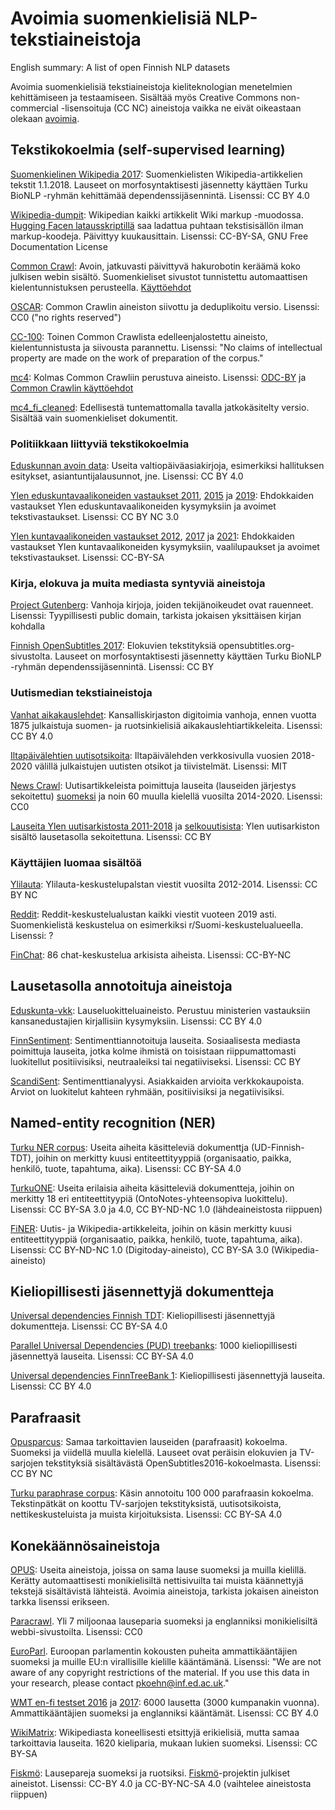 # Avoimia suomenkielisiä NLP-tekstiaineistoja

English summary: A list of open Finnish NLP datasets

Avoimia suomenkielisiä tekstiaineistoja kieliteknologian menetelmien kehittämiseen ja testaamiseen. Sisältää myös Creative Commons non-commercial -lisensoituja (CC NC) aineistoja vaikka ne eivät oikeastaan olekaan [avoimia](https://opendefinition.org/).

## Tekstikokoelmia (self-supervised learning)

[Suomenkielinen Wikipedia 2017](http://urn.fi/urn:nbn:fi:lb-2019110803): Suomenkielisten Wikipedia-artikkelien tekstit 1.1.2018. Lauseet on morfosyntaktisesti jäsennetty käyttäen Turku BioNLP -ryhmän kehittämää dependenssijäsennintä. Lisenssi: CC BY 4.0

[Wikipedia-dumpit](https://dumps.wikimedia.org/backup-index.html): Wikipedian kaikki artikkelit Wiki markup -muodossa. [Hugging Facen latausskriptillä](https://huggingface.co/datasets/wikipedia) saa ladattua puhtaan tekstisisällön ilman markup-koodeja. Päivittyy kuukausittain. Lisenssi: CC-BY-SA, GNU Free Documentation License

[Common Crawl](https://commoncrawl.org/the-data/): Avoin, jatkuvasti päivittyvä hakurobotin keräämä koko julkisen webin sisältö. Suomenkieliset sivustot tunnistettu automaattisen kielentunnistuksen perusteella. [Käyttöehdot](https://commoncrawl.org/terms-of-use/)

[OSCAR](https://oscar-corpus.com/): Common Crawlin aineiston siivottu ja deduplikoitu versio. Lisenssi: CC0 ("no rights reserved")

[CC-100](http://data.statmt.org/cc-100/): Toinen Common Crawlista edelleenjalostettu aineisto, kielentunnistusta ja siivousta parannettu. Lisenssi: "No claims of intellectual property are made on the work of preparation of the corpus."

[mc4](https://huggingface.co/datasets/mc4): Kolmas Common Crawliin perustuva aineisto. Lisenssi: [ODC-BY](https://opendatacommons.org/licenses/by/1-0/) ja [Common Crawlin käyttöehdot](https://commoncrawl.org/terms-of-use/)

[mc4_fi_cleaned](https://huggingface.co/datasets/Finnish-NLP/mc4_fi_cleaned): Edellisestä tuntemattomalla tavalla jatkokäsitelty versio. Sisältää vain suomenkieliset dokumentit.

### Politiikkaan liittyviä tekstikokoelmia

[Eduskunnan avoin data](https://avoindata.eduskunta.fi/#/fi/home): Useita valtiopäiväasiakirjoja, esimerkiksi hallituksen esitykset, asiantuntijalausunnot, jne. Lisenssi: CC BY 4.0

[Ylen eduskuntavaalikoneiden vastaukset 2011](https://yle.fi/aihe/artikkeli/2011/05/16/vuoden-2011-vaalikonetiedot-nyt-avoimena-datana), [2015](https://yle.fi/uutiset/3-7869597) ja [2019](https://yle.fi/uutiset/3-10725384): Ehdokkaiden vastaukset Ylen eduskuntavaalikoneiden kysymyksiin ja avoimet tekstivastaukset. Lisenssi: CC BY NC 3.0

[Ylen kuntavaalikoneiden vastaukset 2012](https://yle.fi/uutiset/3-6331306), [2017](https://yle.fi/uutiset/3-9526290) ja [2021](https://github.com/raspi/scrapy-yle-kuntavaalit2021/releases): Ehdokkaiden vastaukset Ylen kuntavaalikoneiden kysymyksiin, vaalilupaukset ja avoimet tekstivastaukset. Lisenssi: CC-BY-SA

### Kirja, elokuva ja muita mediasta syntyviä aineistoja

[Project Gutenberg](https://www.gutenberg.org/browse/languages/fi): Vanhoja kirjoja, joiden tekijänoikeudet ovat rauenneet. Lisenssi: Tyypillisesti public domain, tarkista jokaisen yksittäisen kirjan kohdalla

[Finnish OpenSubtitles 2017](http://urn.fi/urn:nbn:fi:lb-2019110802): Elokuvien tekstityksiä opensubtitles.org-sivustolta. Lauseet on morfosyntaktisesti jäsennetty käyttäen Turku BioNLP -ryhmän dependenssijäsennintä. Lisenssi: CC BY

### Uutismedian tekstiaineistoja

[Vanhat aikakauslehdet](http://urn.fi/urn:nbn:fi:lb-2015051201): Kansalliskirjaston digitoimia vanhoja, ennen vuotta 1875 julkaistuja suomen- ja ruotsinkielisiä aikakauslehtiartikkeleita. Lisenssi: CC BY 4.0

[Iltapäivälehtien uutisotsikoita](https://github.com/nkrusch/fi-news-corpus): Iltapäivälehden verkkosivulla vuosien 2018-2020 välillä julkaistujen uutisten otsikot ja tiivistelmät. Lisenssi: MIT

[News Crawl](http://data.statmt.org/news-crawl/README): Uutisartikkeleista poimittuja lauseita (lauseiden järjestys sekoitettu) [suomeksi](http://data.statmt.org/news-crawl/fi/) ja noin 60 muulla kielellä vuosilta 2014-2020. Lisenssi: CC0

[Lauseita Ylen uutisarkistosta 2011-2018](http://urn.fi/urn:nbn:fi:lb-2020021107) ja [selkouutisista](http://urn.fi/urn:nbn:fi:lb-2020021113): Ylen uutisarkiston sisältö lausetasolla sekoitettuna. Lisenssi: CC BY

### Käyttäjien luomaa sisältöä 

[Ylilauta](http://urn.fi/urn:nbn:fi:lb-2016101210): Ylilauta-keskustelupalstan viestit vuosilta 2012-2014. Lisenssi: CC BY NC

[Reddit](https://files.pushshift.io/reddit/comments/): Reddit-keskustelualustan kaikki viestit vuoteen 2019 asti. Suomenkielistä keskustelua on esimerkiksi r/Suomi-keskustelualueella. Lisenssi: ?

[FinChat](https://github.com/aalto-speech/FinChat): 86 chat-keskustelua arkisista aiheista. Lisenssi: CC-BY-NC

## Lausetasolla annotoituja aineistoja

[Eduskunta-vkk](https://github.com/aajanki/eduskunta-vkk): Lauseluokitteluaineisto. Perustuu ministerien vastauksiin kansanedustajien kirjallisiin kysymyksiin. Lisenssi: CC BY 4.0

[FinnSentiment](http://urn.fi/urn:nbn:fi:lb-2020111001): Sentimenttiannotoituja lauseita. Sosiaalisesta mediasta poimittuja lauseita, jotka kolme ihmistä on toisistaan riippumattomasti luokitellut positiivisiksi, neutraaleiksi tai negatiiviseksi. Lisenssi: CC BY

[ScandiSent](https://github.com/timpal0l/ScandiSent): Sentimenttianalyysi. Asiakkaiden arvioita verkkokaupoista. Arviot on luokitelut kahteen ryhmään, positiivisiksi ja negatiivisiksi.

## Named-entity recognition (NER)

[Turku NER corpus](https://github.com/TurkuNLP/turku-ner-corpus): Useita aiheita käsitteleviä dokumenttja (UD-Finnish-TDT), joihin on merkitty kuusi entiteettityyppiä (organisaatio, paikka, henkilö, tuote, tapahtuma, aika). Lisenssi: CC BY-SA 4.0

[TurkuONE](https://github.com/TurkuNLP/turku-one): Useita erilaisia aiheita käsitteleviä dokumentteja, joihin on merkitty 18 eri entiteettityypiä (OntoNotes-yhteensopiva luokittelu). Lisenssi: CC BY-SA 3.0 ja 4.0, CC BY-ND-NC 1.0 (lähdeaineistosta riippuen)

[FiNER](https://github.com/mpsilfve/finer-data): Uutis- ja Wikipedia-artikkeleita, joihin on käsin merkitty kuusi entiteettityyppiä (organisaatio, paikka, henkilö, tuote, tapahtuma, aika). Lisenssi: CC BY-ND-NC 1.0 (Digitoday-aineisto), CC BY-SA 3.0 (Wikipedia-aineisto)

## Kieliopillisesti jäsennettyjä dokumentteja

[Universal dependencies Finnish TDT](https://github.com/UniversalDependencies/UD_Finnish-TDT/tree/master): Kieliopillisesti jäsennettyjä dokumentteja. Lisenssi: CC BY-SA 4.0

[Parallel Universal Dependencies (PUD) treebanks](https://github.com/UniversalDependencies/UD_Finnish-PUD/tree/master): 1000 kieliopillisesti jäsennettyä lauseita. Lisenssi: CC BY-SA 4.0

[Universal dependencies FinnTreeBank 1](https://github.com/UniversalDependencies/UD_Finnish-FTB/tree/master): Kieliopillisesti jäsennettyjä lauseita. Lisenssi: CC BY 4.0

## Parafraasit

[Opusparcus](http://urn.fi/urn:nbn:fi:lb-2018021221): Samaa tarkoittavien lauseiden (parafraasit) kokoelma. Suomeksi ja viidellä muulla kielellä. Lauseet ovat peräisin elokuvien ja TV-sarjojen tekstityksiä sisältävästä OpenSubtitles2016-kokoelmasta. Lisenssi: CC BY NC

[Turku paraphrase corpus](https://turkunlp.org/paraphrase.html): Käsin annotoitu 100 000 parafraasin kokoelma. Tekstinpätkät on koottu TV-sarjojen tekstityksistä, uutisotsikoista, nettikeskusteluista ja muista kirjoituksista. Lisenssi: CC BY-SA 4.0

## Konekäännösaineistoja

[OPUS](https://opus.nlpl.eu/): Useita aineistoja, joissa on sama lause suomeksi ja muilla kielillä. Kerätty automaattisesti monikielisiltä nettisivuilta tai muista käännettyjä tekstejä sisältävistä lähteistä. Avoimia aineistoja, tarkista jokaisen aineiston tarkka lisenssi erikseen.

[Paracrawl](https://www.paracrawl.eu/). Yli 7 miljoonaa lauseparia suomeksi ja englanniksi monikielisiltä webbi-sivustoilta. Lisenssi: CC0

[EuroParl](http://www.statmt.org/europarl/). Euroopan parlamentin kokousten puheita ammattikääntäjien suomeksi ja muille EU:n virallisille kielille kääntämänä. Lisenssi: "We are not aware of any copyright restrictions of the material. If you use this data in your research, please contact pkoehn@inf.ed.ac.uk."

[WMT en-fi testset 2016](https://github.com/Helsinki-NLP/WMT16-test-enfi/tree/v1.0) ja [2017](https://github.com/Helsinki-NLP/WMT17-test-enfi): 6000 lausetta (3000 kumpanakin vuonna). Ammattikääntäjien suomeksi ja englanniksi kääntämät. Lisenssi: CC BY 4.0

[WikiMatrix](https://github.com/facebookresearch/LASER/tree/master/tasks/WikiMatrix): Wikipediasta koneellisesti etsittyjä erikielisiä, mutta samaa tarkoittavia lauseita. 1620 kieliparia, mukaan lukien suomeksi. Lisenssi: CC BY-SA

[Fiskmö](https://version.helsinki.fi/Helsinki-NLP/fiskmo): Lausepareja suomeksi ja ruotsiksi. [Fiskmö](https://blogs.helsinki.fi/fiskmo-project/?lang=fi)-projektin julkiset aineistot. Lisenssi: CC-BY 4.0 ja  CC-BY-NC-SA 4.0 (vaihtelee aineistosta riippuen)
